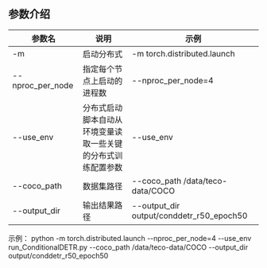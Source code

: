 ## 参数介绍

参数名 | 说明 | 示例
-----------------|-----------------|-----------------
-m |启动分布式 | -m torch.distributed.launch
--nproc_per_node |指定每个节点上启动的进程数 | --nproc_per_node=4
--use_env| 分布式启动脚本自动从环境变量读取一些关键的分布式训练配置参数| --use_env
--coco_path| 数据集路径 | --coco_path /data/teco-data/COCO 
--output_dir |输出结果路径| --output_dir output/conddetr_r50_epoch50

示例： python -m torch.distributed.launch --nproc_per_node=4 --use_env run_ConditionalDETR.py --coco_path /data/teco-data/COCO --output_dir output/conddetr_r50_epoch50